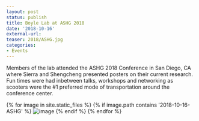 ```yaml
---
layout: post
status: publish
title: Boyle Lab at ASHG 2018
date: '2018-10-16'
external-url:
teaser: 2018/ASHG.jpg
categories:
- Events
---
```


Members of the lab attended the ASHG 2018 Conference in San Diego, CA where Sierra and Shengcheng presented posters on their current research. Fun times were had inbetween talks, workshops and networking as scooters were the #1 preferred mode of transportation around the conference center. 

<div>
{% for image in site.static_files %}
    {% if image.path contains '2018-10-16-ASHG' %}
        <img src="{{ site.baseurl }}{{ image.path }}" alt="image" />
    {% endif %}
{% endfor %}
</div>
